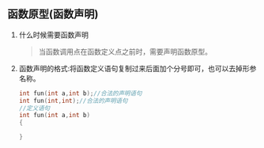 ## 函数原型(函数声明)
1.	什么时候需要函数声明
	
	>当函数调用点在函数定义点之前时，需要声明函数原型。
2.	函数声明的格式:将函数定义语句复制过来后面加个分号即可，也可以去掉形参名称。
	```c++
	int fun(int a,int b);//合法的声明语句
	int fun(int,int);//合法的声明语句
	//定义语句
	int fun(int a,int b)
	{
	
	}
	```